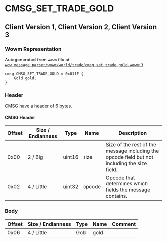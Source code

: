 # CMSG_SET_TRADE_GOLD

## Client Version 1, Client Version 2, Client Version 3

### Wowm Representation

Autogenerated from `wowm` file at [`wow_message_parser/wowm/world/trade/cmsg_set_trade_gold.wowm:3`](https://github.com/gtker/wow_messages/tree/main/wow_message_parser/wowm/world/trade/cmsg_set_trade_gold.wowm#L3).
```rust,ignore
cmsg CMSG_SET_TRADE_GOLD = 0x011F {
    Gold gold;
}
```
### Header

CMSG have a header of 6 bytes.

#### CMSG Header

| Offset | Size / Endianness | Type   | Name   | Description |
| ------ | ----------------- | ------ | ------ | ----------- |
| 0x00   | 2 / Big           | uint16 | size   | Size of the rest of the message including the opcode field but not including the size field.|
| 0x02   | 4 / Little        | uint32 | opcode | Opcode that determines which fields the message contains.|

### Body

| Offset | Size / Endianness | Type | Name | Comment |
| ------ | ----------------- | ---- | ---- | ------- |
| 0x06 | 4 / Little | Gold | gold |  |

